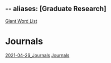 --
aliases: [Graduate Research]
---

[Giant Word List](zettelkasten/Giant%20word%20index.md)

# Journals
[2021-04-26_Journals](zettelkasten/To%20Review/2021-04-26_Journals.md)
[Journals](zettelkasten/attachments/Journals.pdf)